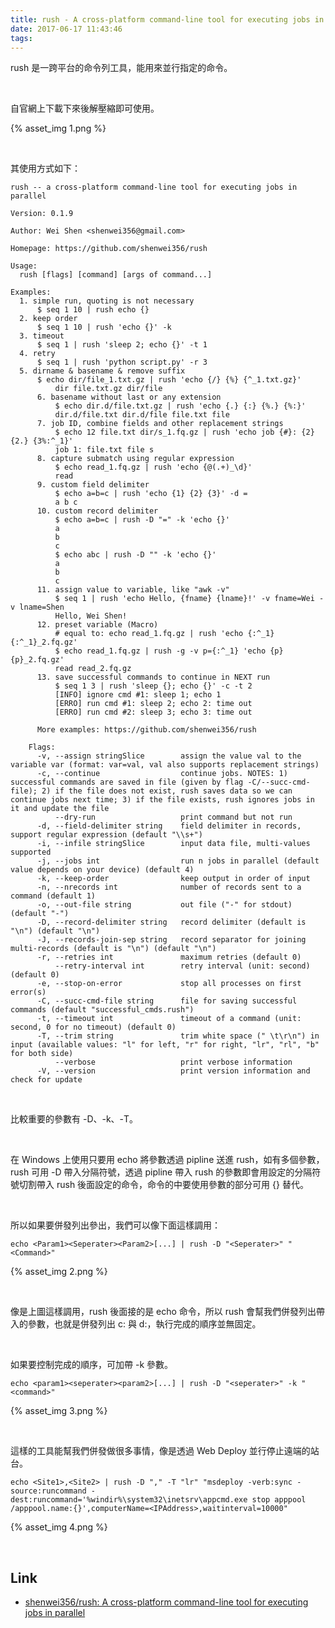 ```yaml
---
title: rush - A cross-platform command-line tool for executing jobs in parallel
date: 2017-06-17 11:43:46
tags: 
---
```


rush 是一跨平台的命令列工具，能用來並行指定的命令。  

<!-- More -->

<br/>


自官網上下載下來後解壓縮即可使用。  

{% asset_img 1.png %}

<br/>


其使用方式如下：  

```
rush -- a cross-platform command-line tool for executing jobs in parallel

Version: 0.1.9

Author: Wei Shen <shenwei356@gmail.com>

Homepage: https://github.com/shenwei356/rush

Usage:
  rush [flags] [command] [args of command...]

Examples:
  1. simple run, quoting is not necessary
      $ seq 1 10 | rush echo {}
  2. keep order
      $ seq 1 10 | rush 'echo {}' -k
  3. timeout
      $ seq 1 | rush 'sleep 2; echo {}' -t 1
  4. retry
      $ seq 1 | rush 'python script.py' -r 3
  5. dirname & basename & remove suffix
      $ echo dir/file_1.txt.gz | rush 'echo {/} {%} {^_1.txt.gz}'
          dir file.txt.gz dir/file
      6. basename without last or any extension
          $ echo dir.d/file.txt.gz | rush 'echo {.} {:} {%.} {%:}'
          dir.d/file.txt dir.d/file file.txt file
      7. job ID, combine fields and other replacement strings
          $ echo 12 file.txt dir/s_1.fq.gz | rush 'echo job {#}: {2} {2.} {3%:^_1}'
          job 1: file.txt file s
      8. capture submatch using regular expression
          $ echo read_1.fq.gz | rush 'echo {@(.+)_\d}'
          read
      9. custom field delimiter
          $ echo a=b=c | rush 'echo {1} {2} {3}' -d =
          a b c
      10. custom record delimiter
          $ echo a=b=c | rush -D "=" -k 'echo {}'
          a
          b
          c
          $ echo abc | rush -D "" -k 'echo {}'
          a
          b
          c
      11. assign value to variable, like "awk -v"
          $ seq 1 | rush 'echo Hello, {fname} {lname}!' -v fname=Wei -v lname=Shen
          Hello, Wei Shen!
      12. preset variable (Macro)
          # equal to: echo read_1.fq.gz | rush 'echo {:^_1} {:^_1}_2.fq.gz'
          $ echo read_1.fq.gz | rush -g -v p={:^_1} 'echo {p} {p}_2.fq.gz'
          read read_2.fq.gz
      13. save successful commands to continue in NEXT run
          $ seq 1 3 | rush 'sleep {}; echo {}' -c -t 2
          [INFO] ignore cmd #1: sleep 1; echo 1
          [ERRO] run cmd #1: sleep 2; echo 2: time out
          [ERRO] run cmd #2: sleep 3; echo 3: time out
    
      More examples: https://github.com/shenwei356/rush
    
    Flags:
      -v, --assign stringSlice        assign the value val to the variable var (format: var=val, val also supports replacement strings)
      -c, --continue                  continue jobs. NOTES: 1) successful commands are saved in file (given by flag -C/--succ-cmd-file); 2) if the file does not exist, rush saves data so we can continue jobs next time; 3) if the file exists, rush ignores jobs in it and update the file
          --dry-run                   print command but not run
      -d, --field-delimiter string    field delimiter in records, support regular expression (default "\\s+")
      -i, --infile stringSlice        input data file, multi-values supported
      -j, --jobs int                  run n jobs in parallel (default value depends on your device) (default 4)
      -k, --keep-order                keep output in order of input
      -n, --nrecords int              number of records sent to a command (default 1)
      -o, --out-file string           out file ("-" for stdout) (default "-")
      -D, --record-delimiter string   record delimiter (default is "\n") (default "\n")
      -J, --records-join-sep string   record separator for joining multi-records (default is "\n") (default "\n")
      -r, --retries int               maximum retries (default 0)
          --retry-interval int        retry interval (unit: second) (default 0)
      -e, --stop-on-error             stop all processes on first error(s)
      -C, --succ-cmd-file string      file for saving successful commands (default "successful_cmds.rush")
      -t, --timeout int               timeout of a command (unit: second, 0 for no timeout) (default 0)
      -T, --trim string               trim white space (" \t\r\n") in input (available values: "l" for left, "r" for right, "lr", "rl", "b" for both side)
          --verbose                   print verbose information
      -V, --version                   print version information and check for update
```

<br/>


比較重要的參數有 -D、-k、-T。  

<br/>


在 Windows 上使用只要用 echo 將參數透過 pipline 送進 rush，如有多個參數，rush 可用 -D 帶入分隔符號，透過 pipline 帶入 rush 的參數即會用設定的分隔符號切割帶入 rush 後面設定的命令，命令的中要使用參數的部分可用 {} 替代。  

<br/>


所以如果要併發列出參出，我們可以像下面這樣調用：  

    echo <Param1><Seperater><Param2>[...] | rush -D "<Seperater>" "<Command>"

{% asset_img 2.png %}

<br/>


像是上圖這樣調用，rush 後面接的是 echo 命令，所以 rush 會幫我們併發列出帶入的參數，也就是併發列出 c: 與 d:，執行完成的順序並無固定。  

<br/>


如果要控制完成的順序，可加帶 -k 參數。  

    echo <param1><seperater><param2>[...] | rush -D "<seperater>" -k "<command>"

{% asset_img 3.png %}

<br/>


這樣的工具能幫我們併發做很多事情，像是透過 Web Deploy 並行停止遠端的站台。

    echo <Site1>,<Site2> | rush -D "," -T "lr" "msdeploy -verb:sync -source:runcommand -dest:runcommand='%windir%\system32\inetsrv\appcmd.exe stop apppool /apppool.name:{}',computerName=<IPAddress>,waitinterval=10000"

{% asset_img 4.png %}

<br/>


Link
----
* [shenwei356/rush: A cross-platform command-line tool for executing jobs in parallel](https://github.com/shenwei356/rush)
